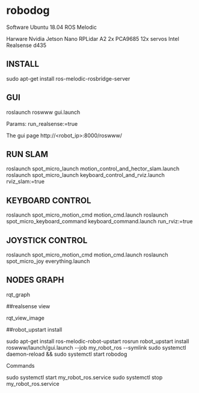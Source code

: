 # robodog

Software
Ubuntu 18.04
ROS Melodic

Harware
Nvidia Jetson Nano
RPLidar A2
2x PCA9685
12x servos
Intel Realsense d435

## INSTALL

sudo apt-get install ros-melodic-rosbridge-server

## GUI

roslaunch roswww gui.launch

Params:
run_realsense:=true

The gui page http://<robot_ip>:8000/roswww/


## RUN SLAM

roslaunch spot_micro_launch motion_control_and_hector_slam.launch
roslaunch spot_micro_launch keyboard_control_and_rviz.launch rviz_slam:=true

## KEYBOARD CONTROL

roslaunch spot_micro_motion_cmd motion_cmd.launch
roslaunch spot_micro_keyboard_command keyboard_command.launch run_rviz:=true

## JOYSTICK CONTROL

roslaunch spot_micro_motion_cmd motion_cmd.launch
roslaunch spot_micro_joy everything.launch

## NODES GRAPH

rqt_graph

##realsense view

rqt_view_image

##robot_upstart install

sudo apt-get install ros-melodic-robot-upstart
rosrun robot_upstart install roswww/launch/gui.launch --job my_robot_ros --symlink
sudo systemctl daemon-reload && sudo systemctl start robodog

Commands

sudo systemctl start my_robot_ros.service
sudo systemctl stop my_robot_ros.service
